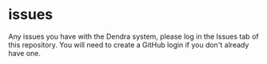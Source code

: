 # issues
Any issues you have with the Dendra system, please log in the Issues tab of this repository.  You will need to create a GitHub login if you don't already have one.
